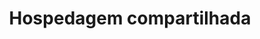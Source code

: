 ---
title: Hospedagem compartilhada
tags:
  - v1
aliases:
  - hospedagem compartilhada
created_at: 2024-07-13T01:11:01-03:00
updated_at: 2024-08-05T12:31:03-03:00
---